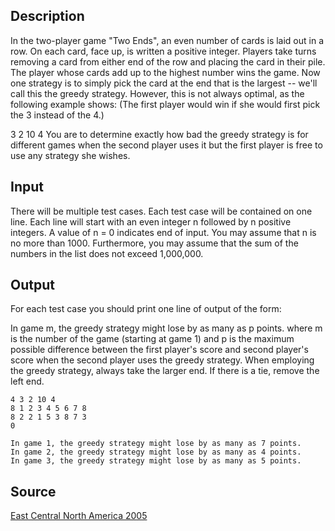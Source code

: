 <h2>Description</h2><p>In the two-player game "Two Ends", an even number of cards is laid out in a row. On each card, face up, is written a positive integer. Players take turns removing a card from either end of the row and placing the card in their pile. The player whose cards add up to the highest number wins the game. Now one strategy is to simply pick the card at the end that is the largest -- we'll call this the greedy strategy. However, this is not always optimal, as the following example shows: (The first player would win if she would first pick the 3 instead of the 4.)
</p>3 2 10 4
You are to determine exactly how bad the greedy strategy is for different games when the second player uses it but the first player is free to use any strategy she wishes.<h2>Input</h2><p>There will be multiple test cases. Each test case will be contained on one line. Each line will start with an even integer n followed by n positive integers. A value of n = 0 indicates end of input. You may assume that n is no more than 1000. Furthermore, you may assume that the sum of the numbers in the list does not exceed 1,000,000.</p><h2>Output</h2><p>For each test case you should print one line of output of the form:
</p>In game m, the greedy strategy might lose by as many as p points.
where m is the number of the game (starting at game 1) and p is the maximum possible difference between the first player's score and second player's score when the second player uses the greedy strategy. When employing the greedy strategy, always take the larger end. If there is a tie, remove the left end.<pre><code class="language-input1">4 3 2 10 4
8 1 2 3 4 5 6 7 8
8 2 2 1 5 3 8 7 3
0</code></pre><pre><code class="language-output1">In game 1, the greedy strategy might lose by as many as 7 points.
In game 2, the greedy strategy might lose by as many as 4 points.
In game 3, the greedy strategy might lose by as many as 5 points.</code></pre><h2>Source</h2><a href="searchproblem?field=source&amp;key=East+Central+North+America+2005">East Central North America 2005</a>